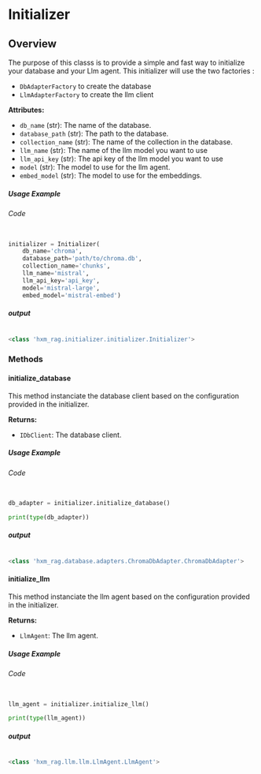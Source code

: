 # Initializer

## Overview

The purpose of this classs is to provide a simple and fast way to initialize your database and your Llm agent. 
This initializer will use the two factories :

- `DbAdapterFactory` to create the database
- `LlmAdapterFactory` to create the llm client

**Attributes:**

- `db_name` (str): The name of the database.
- `database_path` (str): The path to the database.
- `collection_name` (str): The name of the collection in the database.
- `llm_name` (str): The name of the llm model you want to use
- `llm_api_key` (str): The api key of the llm model you want to use
- `model` (str): The model to use for the llm agent.
- `embed_model` (str): The model to use for the embeddings.

##### Usage Example

###### Code

```py

initializer = Initializer(
    db_name='chroma',
    database_path='path/to/chroma.db',
    collection_name='chunks',
    llm_name='mistral',
    llm_api_key='api_key',
    model='mistral-large',
    embed_model='mistral-embed')
```
##### output

```py

<class 'hxm_rag.initializer.initializer.Initializer'>
```
### Methods

#### initialize_database

This method instanciate the database client based on the configuration provided in the initializer.

**Returns:**

- `IDbClient`: The database client.

##### Usage Example

###### Code

```py

db_adapter = initializer.initialize_database()

print(type(db_adapter))
```

##### output

```py

<class 'hxm_rag.database.adapters.ChromaDbAdapter.ChromaDbAdapter'>

```

#### initialize_llm

This method instanciate the llm agent based on the configuration provided in the initializer.

**Returns:**

- `LlmAgent`: The llm agent.

##### Usage Example

###### Code

```py

llm_agent = initializer.initialize_llm()

print(type(llm_agent))
```

##### output

```py

<class 'hxm_rag.llm.llm.LlmAgent.LlmAgent'>

```